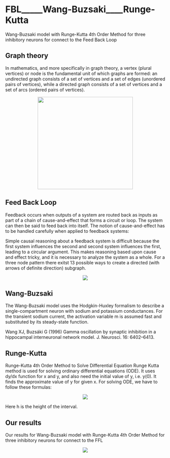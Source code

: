 # FBL_____Wang-Buzsaki____Runge-Kutta
Wang-Buzsaki model with Runge-Kutta 4th Order Method for three inhibitory neurons for connect to the Feed Back Loop

## Graph theory

In mathematics, and more specifically in graph theory, a vertex (plural vertices) or node is the fundamental unit of which graphs are formed: an undirected graph consists of a set of vertices and a set of edges (unordered pairs of vertices), while a directed graph consists of a set of vertices and a set of arcs (ordered pairs of vertices).

<p align="center">
 <img src="https://raw.githubusercontent.com/aliseif321/FFL_____Wang-Buzsaki_Runge-Kutta/main/Pictures/Network-motifs-found-in-biological-networks-The-feed-forward-loop-bi-fan-and-biparallel.png" width="300" height="290">
 </p>
 


## Feed Back Loop

Feedback occurs when outputs of a system are routed back as inputs as part of a chain of cause-and-effect that forms a circuit or loop. The system can then be said to feed back into itself. The notion of cause-and-effect has to be handled carefully when applied to feedback systems:

Simple causal reasoning about a feedback system is difficult because the first system influences the second and second system influences the first, leading to a circular argument. This makes reasoning based upon cause and effect tricky, and it is necessary to analyze the system as a whole. For a three node pattern there exitst 13 possible ways to create a directed (with arrows of definite direction) subgraph.

<p align="center">
 <img src="https://raw.githubusercontent.com/aliseif321/FFL_____Wang-Buzsaki_Runge-Kutta/main/Pictures/Feedforwardloop.gif" >
 </p>
  


## Wang-Buzsaki
The Wang-Buzsaki model uses the Hodgkin-Huxley formalism to describe a single-compartment neuron with sodium and potassium conductances. For the transient sodium current, the activation variable m is assumed fast and substituted by its steady-state function.

Wang XJ, Buzsáki G (1996) Gamma oscillation by synaptic inhibition in a hippocampal interneuronal network model. J. Neurosci. 16: 6402–6413.

## Runge-Kutta
Runge-Kutta 4th Order Method to Solve Differential Equation Runge Kutta method is used for solving ordinary differential equations (ODE). It uses dy/dx function for x and y, and also need the initial value of y, i.e. y(0). It finds the approximate value of y for given x. For solving ODE, we have to follow these formulas:

  
  <p align="center">
  <img src="https://camo.githubusercontent.com/74e4b9bcdb9ba1f9b21e1f9a013859e8b52ae73625faeae8a569f5b0f30313a3/68747470733a2f2f7777772e7475746f7269616c73706f696e742e636f6d2f6173736574732f7175657374696f6e732f6d656469612f393935302f72756e675f6b757474612e6a7067">
</p>

Here h is the height of the interval.



##  Our results
Our results for Wang-Buzsaki model with Runge-Kutta 4th Order Method for three inhibitory neurons for connect to the FFL
  <p align="center">
  <img src="https://raw.githubusercontent.com/aliseif321/FBL_____Wang-Buzsaki____Runge-Kutta/main/Pictures/untitled.png">
</p>
